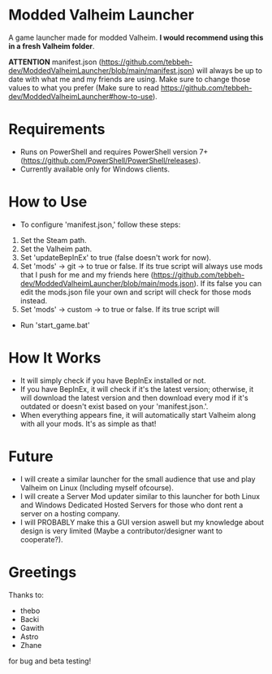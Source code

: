 # Modded Valheim Launcher
A game launcher made for modded Valheim. **I would recommend using this in a fresh Valheim folder**.

**ATTENTION**
manifest.json (https://github.com/tebbeh-dev/ModdedValheimLauncher/blob/main/manifest.json) will always be up to date with what me and my friends are using. Make sure to change those values to what you prefer (Make sure to read https://github.com/tebbeh-dev/ModdedValheimLauncher#how-to-use).

# Requirements
- Runs on PowerShell and requires PowerShell version 7+ (https://github.com/PowerShell/PowerShell/releases).
- Currently available only for Windows clients.

# How to Use
- To configure 'manifest.json,' follow these steps:

1. Set the Steam path.
2. Set the Valheim path.
3. Set 'updateBepInEx' to true (false doesn't work for now).
4. Set 'mods' -> git -> to true or false. If its true script will always use mods that I push for me and my friends here (https://github.com/tebbeh-dev/ModdedValheimLauncher/blob/main/mods.json). If its false you can edit the mods.json file your own and script will check for those mods instead.
5. Set 'mods' -> custom -> to true or false. If its true script will  

- Run 'start_game.bat'

# How It Works
- It will simply check if you have BepInEx installed or not.
- If you have BepInEx, it will check if it's the latest version; otherwise, it will download the latest version and then download every mod if it's outdated or doesn't exist based on your 'manifest.json.'.
- When everything appears fine, it will automatically start Valheim along with all your mods. It's as simple as that!

# Future
- I will create a similar launcher for the small audience that use and play Valheim on Linux (Including myself ofcourse).
- I will create a Server Mod updater similar to this launcher for both Linux and Windows Dedicated Hosted Servers for those who dont rent a server on a hosting company.
- I will PROBABLY make this a GUI version aswell but my knowledge about design is very limited (Maybe a contributor/designer want to cooperate?).

# Greetings
Thanks to:
- thebo
- Backi
- Gawith
- Astro
- Zhane

for bug and beta testing!
